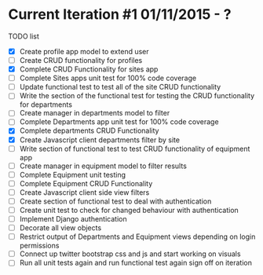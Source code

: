 # Current Iteration #1 01/11/2015 - ?
TODO list
- [x] Create profile app model to extend user
- [ ] Create CRUD functionality for profiles
- [x] Complete CRUD Functionality for sites app
- [ ] Complete Sites apps unit test for 100% code coverage
- [ ] Update functional test to test all of the site CRUD functionality
- [ ] Write the section of the functional test for testing the CRUD functionality for departments
- [ ] Create manager in departments model to filter
- [ ] Complete Departments app unit test for 100% code coverage
- [X] Complete departments CRUD Functionality
- [X] Create Javascript client departments filter by site
- [ ] Write section of functional test to test CRUD functionality of equipment app
- [ ] Create manager in equipment model to filter results
- [ ] Complete Equipment unit testing
- [ ] Complete Equipment CRUD Functionality
- [ ] Create Javascript client side view filters
- [ ] Create section of functional test to deal with authentication
- [ ] Create unit test to check for changed behaviour with authentication
- [ ] Implement Django authentication
- [ ] Decorate all view objects
- [ ] Restrict output of Departments and Equipment views depending on login permissions
- [ ] Connect up twitter bootstrap css and js and start working on visuals
- [ ] Run all unit tests again and run functional test again sign off on iteration
